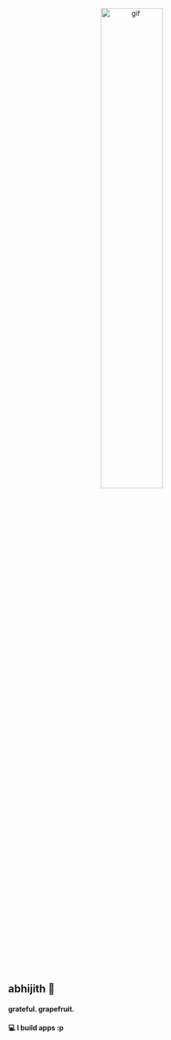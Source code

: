 <div align="center">

<img src="https://github.com/user-attachments/assets/b27d7540-4516-4170-8e38-9211fc1c3f84" alt="gif" width="50%" style="max-width: 50%; height: auto;">
</div>
<h2>abhijith 👾</h2>

#### grateful. grapefruit.
#### 💻 I build **apps** :p 


